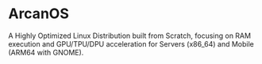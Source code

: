 # ArcanOS
A Highly Optimized Linux Distribution built from Scratch, focusing on RAM execution and GPU/TPU/DPU acceleration for Servers (x86_64) and Mobile (ARM64 with GNOME).

